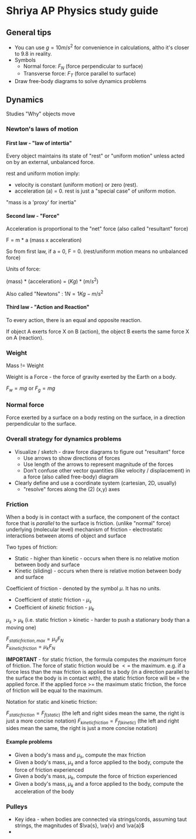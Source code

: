 # Shriya AP Physics study guide

##  General tips

* You can use $g = 10 m/s^2$ for convenience in calculations, altho it's closer to 9.8 in reality.
* Symbols
  * Normal force: $F_{N}$ (force perpendicular to surface)
  * Transverse force: $F_{T}$ (force parallel to surface)
* Draw free-body diagrams to solve dynamics problems

## Dynamics

Studies "Why" objects move

### Newton's laws of motion

#### First law - "law of intertia"

Every object maintains its state of "rest" or "uniform motion"
unless acted on by an external, unbalanced force.

rest and uniform motion imply:
* velocity is constant (uniform motion) or zero (rest).
* acceleration (a) = 0.
rest is just a "special case" of uniform motion.

"mass is a 'proxy' for inertia"

#### Second law - "Force" 

Acceleration is proportional to the "net" force (also called "resultant" force)

F = m * a (mass x acceleration)

So from first law, if a = 0, F = 0. (rest/uniform motion means no unbalanced force)

Units of force: 

(mass) * (acceleration) = $(Kg) * (m/s^2)$

Also called "Newtons" : $1 N = 1 Kg-m/s^2$

#### Third law - "Action and Reaction"

To every action, there is an equal and opposite reaction.

If object A exerts force X on B (action), the object B exerts the same force X on A (reaction).

### Weight

Mass != Weight

Weight is a Force - the force of gravity exerted by the Earth on a body.

$F_{w} = mg$ or $F_{g} = mg$

### Normal force

Force exerted by a surface on a body resting on the surface, in a direction perpendicular to the surface.

### Overall strategy for dynamics problems

* Visualize / sketch - draw force diagrams to figure out "resultant" force
  * Use arrows to show directions of forces
  * Use length of the arrows to represent magnitude of the forces
  * Don't confuse other vector quantities (like velocity / displacement) in a force (also called free-body) diagram
* Clearly define and use a coordinate system (cartesian, 2D, usually)
  * "resolve" forces along the (2) (x,y) axes

### Friction

When a body is in contact with a surface, the component of the contact force that is *parallel* to the surface is friction.
(unlike "normal" force)  
underlying (molecular level) mechanism of friction - electrostatic interactions between atoms of object and surface

Two types of friction:
* Static - higher than kinetic - occurs when there is no relative motion between body and surface
* Kinetic (sliding) - occurs when there is relative motion between body and surface

Coefficient of friction - denoted by the symbol $\mu$. It has no units.
* Coefficient of *static* friction - $\mu_{s}$
* Coefficient of *kinetic* friction - $\mu_{k}$

$\mu_{s} > \mu_{k}$ (i.e. static friction > kinetic - harder to push a stationary body than a moving one)

$F_{static friction, max} = \mu_{s}F_{N}$  
$F_{kinetic friction} = \mu_{k}F_{N}$

**IMPORTANT** - for static friction, the formula computes the *maximum* force of friction.
The force of static friction would be $<=$ the maximum. 
e.g. if a force less than the max friction is applied to a body (in a direction parallel to the surface the body is in contact with), the static friction force will be = the applied force. If the applied force >= the maximum static friction, the force of friction will be equal to the maximum.

Notation for static and kinetic friction:

$F_{static friction} = F_{f(static)}$  (the left and right sides mean the same, the right is just a more concise notation)
$F_{kinetic friction} = F_{f(kinetic)}$  (the left and right sides mean the same, the right is just a more concise notation)

#### Example problems

* Given a body's mass and $\mu_{s}$, compute the max friction
* Given a body's mass, $\mu_{s}$ and a force applied to the body, compute the force of friction experienced
* Given a body's mass, $\mu_{k}$, compute the force of friction experienced
* Given a body's mass, $\mu_{k}$ and a force applied to the body, compute the acceleration of the body

### Pulleys

* Key idea - when bodies are connected via strings/cords, assuming taut strings, the magnitudes of $\va{s}, \va{v} and \va{a}$
*
